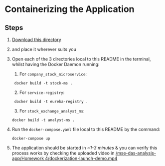 # Containerizing the Application
## Steps

1. [Download this directory](https://download-directory.github.io/?url=https%3A%2F%2Fgithub.com%2Fddukoski%2Fmse-das-analysis-app%2Ftree%2Fmain%2FHomework%25204%2Fmicroservices_and_docker)
2. and place it wherever suits you

2. Open each of the 3 directories local to this README in the terminal, whilst having the Docker Daemon running:
   1. For `company_stock_microservice`:
   
   ```
    docker build -t stock-ms .
   ```
   
   2. For `service-registry`:
   
   ```
    docker build -t eureka-registry .
   ```
   
   3. For `stock_exchange_analyst_ms`: 
   
   ```
   docker build -t analyst-ms .
   ```
   
3. Run the `docker-compose.yaml` file local to this README by the command:
  
   ```
   docker-compose up
   ```

4. The application should be started in *~1-3 minutes* & you can verify this process works by checking the uploaded 
   video in [/mse-das-analysis-app/Homework 4/dockerization-launch-demo.mp4](https://github.com/ddukoski/mse-das-analysis-app/blob/main/Homework%204/dockerization-launch-demo.mp4)